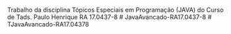 Trabalho da disciplina Tópicos Especiais em Programação (JAVA) do Curso de Tads.
Paulo Henrique RA 17.0437-8
#   J a v a A v a n c a d o - R A 1 7 . 0 4 3 7 - 8  
 #   T J a v a A v a n c a d o - R A 1 7 . 0 4 3 7 8  
 